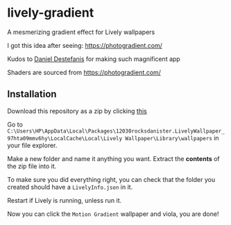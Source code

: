 # lively-gradient

A mesmerizing gradient effect for Lively wallpapers

I got this idea after seeing: https://photogradient.com/

Kudos to [Daniel Destefanis](https://x.com/daniel__designs) for making such magnificent app

Shaders are sourced from https://photogradient.com/

## Installation

Download this repository as a zip by
clicking [this](https://github.com/OguzhanUmutlu/lively-gradient/archive/refs/heads/main.zip)

Go to
`C:\Users\HP\AppData\Local\Packages\12030rocksdanister.LivelyWallpaper_97hta09mmv6hy\LocalCache\Local\Lively Wallpaper\Library\wallpapers`
in your file explorer.

Make a new folder and name it anything you want. Extract the **contents** of the zip file into it.

To make sure you did everything right, you can check that the folder you created should have a `LivelyInfo.json` in it.

Restart if Lively is running, unless run it.

Now you can click the `Motion Gradient` wallpaper and viola, you are done!